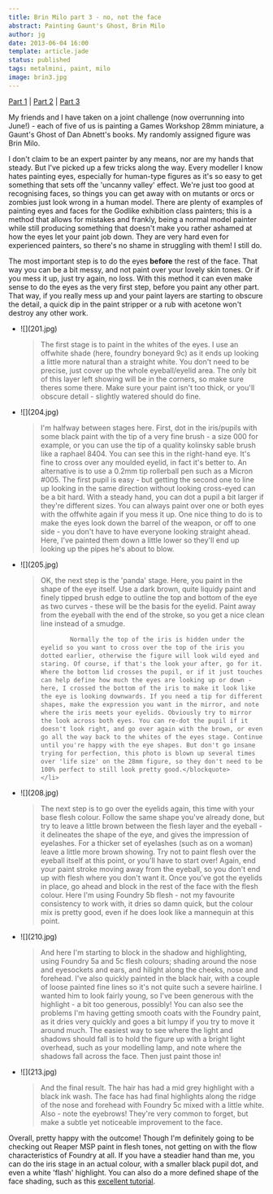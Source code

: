 ```yaml
---
title: Brin Milo part 3 - no, not the face
abstract: Painting Gaunt's Ghost, Brin Milo
author: jg
date: 2013-06-04 16:00
template: article.jade
status: published
tags: metalmini, paint, milo
image: brin3.jpg
---
```

[Part 1](../brin-milo-1/) | [Part 2](../brin-milo-2/) |  [Part 3](../brin-milo-3/)

My friends and I have taken on a joint challenge (now overrunning into June!) - each of five of us is painting a Games Workshop 28mm miniature, a Gaunt's Ghost of Dan Abnett's books. My randomly assigned figure was Brin Milo.

I don't claim to be an expert painter by any means, nor are my hands that steady. But I've picked up a few tricks along the way. Every modeller I know hates painting eyes, especially for human-type figures as it's so easy to get something that sets off the 'uncanny valley' effect. We're just too good at recognising faces, so things you can get away with on mutants or orcs or zombies just look wrong in a human model. There are plenty of examples of painting eyes and faces for the Godlike exhibition class painters; this is a method that allows for mistakes and frankly, being a normal model painter while still producing something that doesn't make you rather ashamed at how the eyes let your paint job down. They are very hard even for experienced painters, so there's no shame in struggling with them! I still do.

<span class="more"></span>

The most important step is to do the eyes <strong>before</strong> the rest of the face. That way you can be a bit messy, and not paint over your lovely skin tones. Or if you mess it up, just try again, no loss. With this method it can even make sense to do the eyes as the very first step, before you paint any other part. That way, if you really mess up and your paint layers are starting to obscure the detail, a quick dip in the paint stripper or a rub with acetone won't destroy any other work. 

<ul class="small-block-grid-1 large-block-grid-3">
	<li>![](201.jpg)
		<blockquote>The first stage is to paint in the whites of the eyes. I use an offwhite shade (here, foundry boneyard 9c) as it ends up looking a little more natural than a straight white. You don't need to be precise, just cover up the whole eyeball/eyelid area. The only bit of this layer left showing will be in the corners, so make sure theres some there. Make sure your paint isn't too thick, or you'll obscure detail - slightly watered should do fine.</blockquote>
	</li>
	<li>![](204.jpg)
		<blockquote>I'm halfway between stages here. First, dot in the iris/pupils with some black paint with the tip of a very fine brush - a size 000 for example, or you can use the tip of a quality kolinsky sable brush like a raphael 8404. You can see this in the right-hand eye. It's fine to cross over any moulded eyelid, in fact it's better to. An alternative is to use a 0.2mm tip rollerball pen such as a Micron #005. The first pupil is easy - but getting the second one to line up looking in the same direction without looking cross-eyed can be a bit hard. With a steady hand, you can dot a pupil a bit larger if they're different sizes. You can always paint over one or both eyes with the offwhite again if you mess it up. One nice thing to do is to make the eyes look down the barrel of the weapon, or off to one side - you don't have to have everyone looking straight ahead. Here, I've painted them down a little lower so they'll end up looking up the pipes he's about to blow. </blockquote>
	</li>
	<li>![](205.jpg)
		<blockquote>OK, the next step is the 'panda' stage. Here, you paint in the shape of the eye itself. Use a dark brown, quite liquidy paint and finely tipped brush edge to outline the top and bottom of the eye as two curves - these will be the basis for the eyelid. Paint away from the eyeball with the end of the stroke, so you get a nice clean line instead of a smudge.

			Normally the top of the iris is hidden under the eyelid so you want to cross over the top of the iris you dotted earlier, otherwise the figure will look wild eyed and staring. Of course, if that's the look your after, go for it. Where the bottom lid crosses the pupil, or if it just touches can help define how much the eyes are looking up or down - here, I crossed the bottom of the iris to make it look like the eye is looking downwards. If you need a tip for different shapes, make the expression you want in the mirror, and note where the iris meets your eyelids. Obviously try to mirror the look across both eyes. You can re-dot the pupil if it doesn't look right, and go over again with the brown, or even go all the way back to the whites of the eyes stage. Continue until you're happy with the eye shapes. But don't go insane trying for perfection, this photo is blown up several times over 'life size' on the 28mm figure, so they don't need to be 100% perfect to still look pretty good.</blockquote>
	</li>
</ul>

<ul class="small-block-grid-1 large-block-grid-3">
		<li>![](208.jpg)
		<blockquote>The next step is to go over the eyelids again, this time with your base flesh colour. Follow the same shape you've already done, but try to leave a little brown between the flesh layer and the eyeball - it delineates the shape of the eye, and gives the impression of eyelashes. For a thicker set of eyelashes (such as on a woman) leave a little more brown showing. Try not to paint flesh over the eyeball itself at this point, or you'll have to start over! Again, end your paint stroke moving away from the eyeball, so you don't end up with flesh where you don't want it. Once you've got the eyelids in place, go ahead and block in the rest of the face with the flesh colour. Here I'm using Foundry 5b flesh - not my favourite consistency to work with, it dries so damn quick, but the colour mix is pretty good, even if he does look like a mannequin at this point.</blockquote>
	</li>
	<li>![](210.jpg)
		<blockquote>And here I'm starting to block in the shadow and highlighting, using Foundry 5a and 5c flesh colours; shading around the nose and eyesockets and ears, and hilight along the cheeks, nose and forehead. I've also quickly painted in the black hair, with a couple of loose painted fine lines so it's not quite such a severe hairline. I wanted him to look fairly young, so I've been generous with the highlight - a bit too generous, possibly! You can also see the problems I'm having getting smooth coats with the Foundry paint, as it dries very quickly and goes a bit lumpy if you try to move it around much. The easiest way to see where the light and shadows should fall is to hold the figure up with a bright light overhead, such as your modelling lamp, and note where the shadows fall across the face. Then just paint those in!</blockquote>
	</li>
	<li>![](213.jpg)
		<blockquote>And the final result. The hair has had a mid grey highlight with a black ink wash. The face has had final highlights along the ridge of the nose and forehead with Foundry 5c mixed with a little white. Also - note the eyebrows! They're very common to forget, but make a subtle yet noticeable improvement to the face.</blockquote>
	</li>
</ul>

Overall, pretty happy with the outcome! Though I'm definitely going to be checking out Reaper MSP paint in flesh tones, not getting on with the flow characteristics of Foundry at all. If you have a steadier hand than me, you can do the iris stage in an actual colour, with a smaller black pupil dot, and even a white 'flash' highlight. You can also do a more defined shape of the face shading, such as this [excellent tutorial](http://www.paintrix-miniatures.com/articles.php?&art=7&page=1).